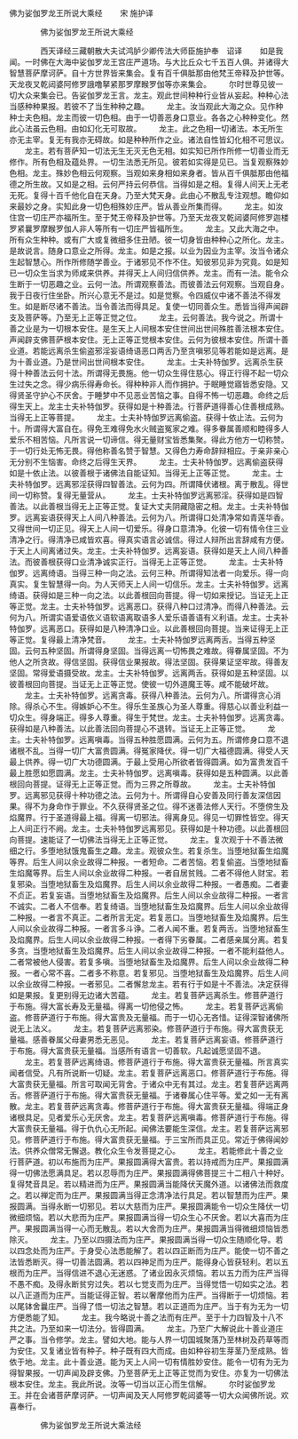   佛为娑伽罗龙王所说大乘经
　　宋 施护译




　　　　佛为娑伽罗龙王所说大乘经

　　　　西天译经三藏朝散大夫试鸿胪少卿传法大师臣施护奉　诏译
　　如是我闻。一时佛在大海中娑伽罗龙王宫庄严道场。与大比丘众七千五百人俱。并诸得大智慧菩萨摩诃萨。自十方世界皆来集会。复有百千俱胝那由他梵王帝释及护世等。天龙夜叉乾闼婆阿修罗誐噜拏紧那罗摩睺罗伽等亦来集会。
　　尔时世尊见彼一切大众来集会已。告娑伽罗龙王言。龙主。观此世间种种行业皆从妄起。种种心法当感种种果报。若彼不了当生种种之趣。
　　龙主。汝当观此大海之众。见作种种士夫色相。龙主而彼一切色相。由于一切善恶身口意业。各各之心种种变化。然此心法虽云色相。由如幻化无可取故。
　　龙主。此之色相一切诸法。本无所生亦无主宰。复无有我亦无碍故。如是种种所作之业。诸法自性皆幻化相不可思议。
　　龙主。若有菩萨知一切法无生无灭无色无相。如实知已所作所修一切善业而无修作。所有色相及蕴处界。一切生法悉无所见。彼若如实得是见已。当复观察殊妙色相。龙主。殊妙色相云何观察。当观如来身相如来身者。皆从百千俱胝那由他福德之所生故。又如是之相。云何严持云何恭信。当得如是之相。复得人间天上无老无死。复得十百千他化自在天身。乃至大梵天身。此由心不散乱专注观想。瞻仰如来最妙之身。实知此身一切色相殊妙庄严。皆从善业所集而得。
　　龙主。如汝住宫一切庄严亦福所生。至于梵王帝释及护世等。乃至天龙夜叉乾闼婆阿修罗迦楼罗紧曩罗摩睺罗伽人非人等所有一切庄严皆福所生。
　　龙主。又此大海之中。所有众生种种。或有广大或复微细多住丑陋。彼一切身皆由种种心之所化。龙主。是故说言。随身口意业之所得。龙主。如是之报。以业为因业为主宰。汝当令诸众生起智慧心。所作所修随学善业。于诸邪见不作不住。知彼邪见非为究竟。如是知已一切众生当求为师咸来供养。并得天上人间归信供养。龙主。而有一法。能令众生断于一切恶趣之业。云何一法。所谓观察善法。而彼善法云何观察。当观自身。我于日夜行住坐卧。所兴心意无不是过。如是觉察。令四威仪中诸不善法不得发生。如是断尽诸不善法。当令善法而得具足。复使一切同善众生。悉皆当得声闻辟支及菩萨等。乃至无上正等正觉之位。
　　龙主。云何善法。我今说之。所谓十善之业是为一切根本安住。是生天上人间根本安住世间出世间殊胜善法根本安住。声闻辟支佛菩萨根本安住。无上正等正觉根本安住。云何为彼根本安住。所谓十善业道。若能远离杀生偷盗邪淫妄语绮语恶口两舌乃至贪嗔邪见等若能如是远离。是为十善业道。乃是世间出世间根本安住。
　　龙主。士夫补特伽罗。远离杀生获得十种善法云何十法。所谓得无畏施。他一切众生得住慈心。得正行得不起一切众生过失之念。得少病乐得寿命长。得种种非人而作拥护。于眠睡觉寤皆悉安隐。又得贤圣守护心不厌舍。于睡梦中不见恶业苦恼之事。自得不怖一切恶趣。命终之后得生天上。龙主士夫补特伽罗。获得如是十种善法。行菩萨道得善心住善根成熟。当得无上正等菩提。
　　龙主。士夫补特伽罗远离偷盗。获得十依止法。云何为十。所谓得大富自在。得免王难得免水火贼盗冤家之难。得多眷属善顺和睦得多人爱乐不相苦恼。凡所言说一切谛信。得无量财宝皆悉集聚。得此方他方一切称赞。于一切行处无怖无畏。得他称善名赞于智慧。又得色力寿命辞辩相应。于亲非亲心无分别不生恼害。命终之后得生天界。
　　龙主。士夫补特伽罗。远离偷盗获得如是十依止法。以彼善根于诸佛法自能证知。当得无上正等正觉。
　　龙主。士夫补特伽罗。远离邪淫获得四智善法。云何为四。所谓降伏诸根。离于散乱。得世间一切称赞。复得无量营从。
　　龙主。士夫补特伽罗远离邪淫。获得如是四智善法。以此善根当得无上正等正觉。复证大丈夫阴藏隐密之相。龙主。士夫补特伽罗。远离妄语获得天上人间八种善法。云何为八。所谓得口处清净常如青莲华香。又得世间一切正见。得天上人间一切爱乐。得身口意清净。化彼一切有情令住三业清净之行。得清净已咸皆欢喜。得真实语言必诚信。得过人辩所出言辞咸有方便。于天上人间离诸过失。龙主。士夫补特伽罗。远离妄语。获得如是天上人间八种善法。而彼善根获得口业清净诚实正行。当得无上正等正觉。
　　龙主。士夫补特伽罗。远离绮语。当得三种一向之法。云何三种。所谓得知法者一向爱乐。得一向真实。复生智慧得一向。为人天师天上人间一切信乐。龙主。士夫补特伽罗。远离绮语。获得如是三种一向之法。以此善根回向菩提。得一切如来授记。当证无上正等正觉。龙主。士夫补特伽罗。远离恶口。获得八种口过清净。而得八种善法。云何为八。所谓实语爱语依义语软语离取语多人爱乐语善语有义利语。龙主。士夫补特伽罗。远离恶口。获得如是八种清净口业。以此善根回向菩提。当来证得无上正等正觉。复得最上清净梵音。
　　龙主。士夫补特伽罗远离两舌。当得五种坚固。云何五种坚固。所谓得身坚固。当得远离一切怖畏之难故。得眷属坚固。不为他人之所贪故。得信坚固。获得信业果报故。得法坚固。获得果证坚牢故。得善友坚固。常得爱语摄受故。龙主。士夫补特伽罗。远离两舌。获得如是五种坚固。以彼善根回向菩提。当证无上正等正觉。使彼一切外道魔王等。咸不能破坏故。
　　龙主。士夫补特伽罗。远离贪毒。获得八种善法。云何为八。所谓得贪心消除。得杀心不生。得嫉妒心不生。得乐生圣族心为圣人尊重。得慈心以善业利益一切众生。得身端正。得多人尊重。得生于梵世。龙主。士夫补特伽罗。远离贪毒。获得如是八种善法。以此善法回向菩提心不退转。当证无上正等正觉。
　　龙主。士夫补特伽罗。远离嗔毒。当得五种胜愿圆满。云何为五。所谓修身口意不退诸根不乱。当得一切广大富贵圆满。得冤家降伏。得一切广大福德圆满。得受人天最上供养。得一切广大功德圆满。于最上受用心所欲者皆得圆满。如为富贵发百千最上胜愿如愿圆满。龙主。士夫补特伽罗。远离嗔毒。获得如是五种圆满。以此善根回向菩提。证得无上正等正觉。而为三界之所尊故。
　　龙主。士夫补特伽罗。远离邪见获得十种功德之法。云何为十。所谓得自心安善及同行善友深信因果。得不为身命作于罪业。不久获得贤圣之位。得不迷善法修人天行。不堕傍生及焰魔界。行于圣道得最上福。得离一切邪法。得离身见。得见一切罪性皆空。得天上人间正行不阙。龙主。士夫补特伽罗远离邪见。获得如是十种功德。以此善根回向菩提。速能证了一切佛法当得无上正等正觉。
　　龙主。复次观于十不善法微细之行。多堕地狱饿鬼畜生之趣。龙主。观彼众生。若复杀生。当堕地狱畜生焰魔等界。后生人间以余业故得二种报。一者短命。二者苦恼。若复偷盗。当堕地狱畜生焰魔等界。后生人间以余业故得二种报。一者自居贫贱。二者不得他人财宝。若复邪染。当堕地狱畜生及焰魔界。后生人间以余业故得二种报。一者愚痴。二者妻不贞正。若复妄语。当堕地狱畜生及焰魔界。后生人间以余业故得二种报。一者言不诚实。二者人不信奉。若复绮语。当堕地狱畜生及焰魔界。后生人间以余业故得二种报。一者言不真正。二者所言无定。若复恶口。当堕地狱畜生及焰魔界。后生人间以余业故得二种报。一者言多斗诤。二者人闻不重。若复两舌。当堕地狱畜生及焰魔界。后生人间以余业故得二种报。一者得下劣眷属。二者感亲属分离。若复多贪。当堕地狱畜生及焰魔界。后生人间以余业故得二种报。一者不能利益他人。二者常被他人侵害。若复多嗔。当堕地狱畜生及焰魔界。后生人间以余业故得二种报。一者心常不喜。二者多不称意。若复邪见。当堕地狱畜生及焰魔界。后生人间以余业故得二种报。一者邪见。二者懈怠龙主。若有行于如是十不善法。决定获得如是果报。复更别得无边诸大苦蕴。
　　龙主。若复菩萨远离杀生。修菩萨道行于布施。得大富长寿及无量福。得离一切他侵之怖。
　　龙主。若复菩萨远离偷盗。修菩萨道行于布施。得大富贵及无量福。而于一切心无吝惜。证得深智诸佛所说无上法义。
　　龙主。若复菩萨远离邪染。修菩萨道行于布施。得大富贵获无量福。感善眷属父母妻男悉无恶见。
　　龙主。若复菩萨远离妄语。修菩萨道行于布施。得大富贵获无量福。当感所有语言一切善软。凡起诚愿坚固不退。
　　龙主。若复菩萨远离绮语。修菩萨道行于布施。得大富贵获无量福。所言真实闻者信受。凡有所说断一切疑。龙主。若复菩萨远离恶口。修菩萨道行于布施。得大富贵获无量福。所言可取闻无背舍。于诸众中无有其过。龙主。若复菩萨远离两舌。修菩萨道行于布施。得大富贵获无量福。于诸眷属心住平等。爱之如一无有离散。龙主。若复菩萨远离贪毒。修菩萨道行于布施。得大富贵获无量福。得端正身诸根具足。见者爱乐心无厌舍。龙主。若复菩萨远离嗔毒。修菩萨道行于布施。得大富贵获无量福。得于仇仇心无所起。闻佛法要能生深信。龙主。若复菩萨远离邪见。修菩萨道行于布施。得大富贵获无量福。于三宝所而具正见。常近于佛得闻妙法。供养众僧常无懈退。教化众生令发菩提之心。
　　龙主。若能修此十善之业行菩萨道。初以布施而为庄严。果报圆满得大富贵。若以持戒而为庄严。果报圆满得一切佛法愿满具足。若以忍辱而为庄严。果报圆满得佛菩提三十二相八十种好。复得梵音具足。若以精进而为庄严。果报圆满当能降伏天魔外道。以诸佛法而救度之。若以禅定而为庄严。果报圆满当得正念清净法行具足。若以智慧而为庄严。果报圆满。当得永断一切邪见。若以大慈而为庄严。果报圆满能令一切众生降伏一切微细烦恼。若以大悲而为庄严。果报圆满当得一切众生心不厌舍。若以大喜而为庄严。果报圆满当得一心而无散乱。若以大舍而为庄严。果报圆满当得微细烦恼皆悉除灭。
　　龙主。乃至以四摄法而为庄严。果报圆满当得一切众生随顺化导。若以四念处而为庄严。于身受心法悉能解了。若以四正断而为庄严。能使一切不善之法皆悉断灭。得一切善法圆满。若以四神足而为庄严。能得身心皆获轻利。若以五根而为庄严。当得信进不退心无迷惑。了诸业因永灭烦恼。若以五力而为庄严当得不愚不痴。及得永断贫穷过失。若以七觉支而为庄严。当得觉悟一切如实之法。若以八正道而为庄严。当能证得正智。若以奢摩他而为庄严。当得断于一切烦恼。若以尾钵舍曩庄严。当得了悟一切法之智慧。若以正道而为庄严。当于有为无为一切方便悉能了知。
　　龙主。我今略说十善之法而有庄严。至于十力四智及十八不共之法。乃至如来一切法分。皆得圆满。
　　龙主。乃至广大解说此十善业道庄严之事。当令修学。龙主。譬如大地。能与人界一切国城聚落乃至林树及药草等而为安住。又复诸业皆有种子。种子既有四大而成。由如种谷初生芽茎乃至成熟。皆依于地。龙主。此十善业道。能为天上人间一切有情胜妙安住。能令一切有为无为得智果报。一切声闻及辟支佛。乃至菩萨无上正等正觉而为安住。亦复为一切佛法根本安住。龙主。我此所说。汝等一切当以正心而生信解。
　　尔时娑伽罗龙王。并在会诸菩萨摩诃萨。一切声闻及天人阿修罗乾闼婆等一切大众闻佛所说。欢喜奉行。

　　　　佛为娑伽罗龙王所说大乘法经


